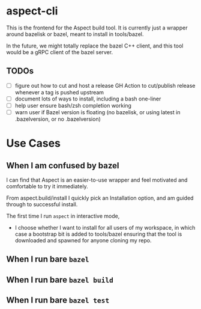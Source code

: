 # aspect-cli

This is the frontend for the Aspect build tool.
It is currently just a wrapper around bazelisk or bazel, meant to install in tools/bazel.

In the future, we might totally replace the bazel C++ client, and this tool would be a gRPC client of the bazel server.

## TODOs

- [ ] figure out how to cut and host a release
      GH Action to cut/publish release whenever a tag is pushed upstream
- [ ] document lots of ways to install, including a bash one-liner
- [ ] help user ensure bash/zsh completion working
- [ ] warn user if Bazel version is floating 
      (no bazelisk, or using latest in .bazelversion, or no .bazelversion)

# Use Cases

## When I am confused by bazel

I can find that Aspect is an easier-to-use wrapper and feel motivated and comfortable to try it immediately.

From aspect.build/install I quickly pick an Installation option, and am guided through to successful install.

The first time I run `aspect` in interactive mode,
- I choose whether I want to install for all users of my workspace, in which case a bootstrap bit is added to tools/bazel ensuring that the tool is downloaded and spawned for anyone cloning my repo.

## When I run bare `bazel`

## When I run bare `bazel build`

## When I run bare `bazel test`
